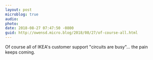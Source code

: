 ```yaml
---
layout: post
microblog: true
audio: 
photo: 
date: 2018-08-27 07:47:50 -0800
guid: http://owensd.micro.blog/2018/08/27/of-course-all.html
---
```

Of course all of IKEA's customer support "circuits are busy"... the pain keeps coming.
